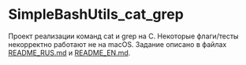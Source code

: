 # SimpleBashUtils_cat_grep
Проект реализации команд cat и grep на C.
Некоторые флаги/тесты некорректно работают не на macOS.
Задание описано в файлах [README_RUS.md](README_RUS.md) и [README_EN.md](README_EN.md).
